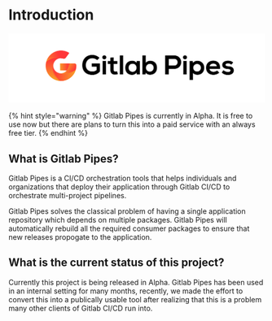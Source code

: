 # Introduction

![Gitlab Pipes CI/CD Orchestration for applications deployed by Gitlab CI.](.gitbook/assets/logo-orange-01-1.png)

{% hint style="warning" %}
Gitlab Pipes is currently in Alpha. It is free to use now but there are plans to turn this into a paid service with an always free tier.
{% endhint %}

## What is Gitlab Pipes?

Gitlab Pipes is a CI/CD orchestration tools that helps individuals and organizations that deploy their application through Gitlab CI/CD to orchestrate multi-project pipelines.

Gitlab Pipes solves the classical problem of having a single application repository which depends on multiple packages. Gitlab Pipes will automatically rebuild all the required consumer packages to ensure that new releases propogate to the application.

## What is the current status of this project?

Currently this project is being released in Alpha. Gitlab Pipes has been used in an internal setting for many months, recently, we made the effort to convert this into a publically usable tool after realizing that this is a problem many other clients of Gitlab CI/CD run into.

